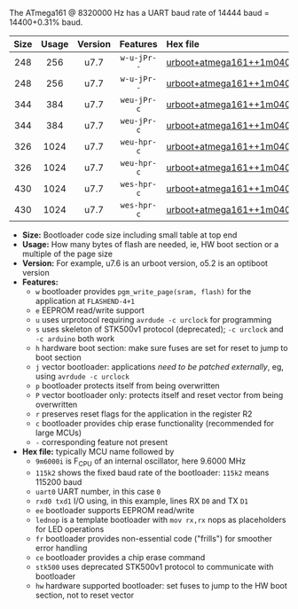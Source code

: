 The ATmega161 @ 8320000 Hz has a UART baud rate of 14444 baud = 14400+0.31% baud.

|Size|Usage|Version|Features|Hex file|
|:-:|:-:|:-:|:-:|:--|
|248|256|u7.7|`w-u-jPr--`|[urboot+atmega161++1m0400i++++1k8_uart0_rxd0_txd1_lednop_fr.hex](https://raw.githubusercontent.com/stefanrueger/urboot.hex/main/mcus/atmega161/internal_oscillator/fint++1m0400_Hz/br++++1k8_bps/urboot+atmega161++1m0400i++++1k8_uart0_rxd0_txd1_lednop_fr.hex)|
|248|256|u7.7|`w-u-jPr--`|[urboot+atmega161++1m0400i++++1k8_uart1_rxb2_txb3_lednop_fr.hex](https://raw.githubusercontent.com/stefanrueger/urboot.hex/main/mcus/atmega161/internal_oscillator/fint++1m0400_Hz/br++++1k8_bps/urboot+atmega161++1m0400i++++1k8_uart1_rxb2_txb3_lednop_fr.hex)|
|344|384|u7.7|`weu-jPr-c`|[urboot+atmega161++1m0400i++++1k8_uart0_rxd0_txd1_ee_lednop_fr_ce.hex](https://raw.githubusercontent.com/stefanrueger/urboot.hex/main/mcus/atmega161/internal_oscillator/fint++1m0400_Hz/br++++1k8_bps/urboot+atmega161++1m0400i++++1k8_uart0_rxd0_txd1_ee_lednop_fr_ce.hex)|
|344|384|u7.7|`weu-jPr-c`|[urboot+atmega161++1m0400i++++1k8_uart1_rxb2_txb3_ee_lednop_fr_ce.hex](https://raw.githubusercontent.com/stefanrueger/urboot.hex/main/mcus/atmega161/internal_oscillator/fint++1m0400_Hz/br++++1k8_bps/urboot+atmega161++1m0400i++++1k8_uart1_rxb2_txb3_ee_lednop_fr_ce.hex)|
|326|1024|u7.7|`weu-hpr-c`|[urboot+atmega161++1m0400i++++1k8_uart0_rxd0_txd1_ee_lednop_fr_ce_hw.hex](https://raw.githubusercontent.com/stefanrueger/urboot.hex/main/mcus/atmega161/internal_oscillator/fint++1m0400_Hz/br++++1k8_bps/urboot+atmega161++1m0400i++++1k8_uart0_rxd0_txd1_ee_lednop_fr_ce_hw.hex)|
|326|1024|u7.7|`weu-hpr-c`|[urboot+atmega161++1m0400i++++1k8_uart1_rxb2_txb3_ee_lednop_fr_ce_hw.hex](https://raw.githubusercontent.com/stefanrueger/urboot.hex/main/mcus/atmega161/internal_oscillator/fint++1m0400_Hz/br++++1k8_bps/urboot+atmega161++1m0400i++++1k8_uart1_rxb2_txb3_ee_lednop_fr_ce_hw.hex)|
|430|1024|u7.7|`wes-hpr-c`|[urboot+atmega161++1m0400i++++1k8_uart0_rxd0_txd1_ee_lednop_fr_ce_stk500_hw.hex](https://raw.githubusercontent.com/stefanrueger/urboot.hex/main/mcus/atmega161/internal_oscillator/fint++1m0400_Hz/br++++1k8_bps/urboot+atmega161++1m0400i++++1k8_uart0_rxd0_txd1_ee_lednop_fr_ce_stk500_hw.hex)|
|430|1024|u7.7|`wes-hpr-c`|[urboot+atmega161++1m0400i++++1k8_uart1_rxb2_txb3_ee_lednop_fr_ce_stk500_hw.hex](https://raw.githubusercontent.com/stefanrueger/urboot.hex/main/mcus/atmega161/internal_oscillator/fint++1m0400_Hz/br++++1k8_bps/urboot+atmega161++1m0400i++++1k8_uart1_rxb2_txb3_ee_lednop_fr_ce_stk500_hw.hex)|

- **Size:** Bootloader code size including small table at top end
- **Usage:** How many bytes of flash are needed, ie, HW boot section or a multiple of the page size
- **Version:** For example, u7.6 is an urboot version, o5.2 is an optiboot version
- **Features:**
  + `w` bootloader provides `pgm_write_page(sram, flash)` for the application at `FLASHEND-4+1`
  + `e` EEPROM read/write support
  + `u` uses urprotocol requiring `avrdude -c urclock` for programming
  + `s` uses skeleton of STK500v1 protocol (deprecated); `-c urclock` and `-c arduino` both work
  + `h` hardware boot section: make sure fuses are set for reset to jump to boot section
  + `j` vector bootloader: applications *need to be patched externally*, eg, using `avrdude -c urclock`
  + `p` bootloader protects itself from being overwritten
  + `P` vector bootloader only: protects itself and reset vector from being overwritten
  + `r` preserves reset flags for the application in the register R2
  + `c` bootloader provides chip erase functionality (recommended for large MCUs)
  + `-` corresponding feature not present
- **Hex file:** typically MCU name followed by
  + `9m6000i` is F<sub>CPU</sub> of an internal oscillator, here 9.6000 MHz
  + `115k2` shows the fixed baud rate of the bootloader: `115k2` means 115200 baud
  + `uart0` UART number, in this case `0`
  + `rxd0 txd1` I/O using, in this example, lines RX `D0` and TX `D1`
  + `ee` bootloader supports EEPROM read/write
  + `lednop` is a template bootloader with `mov rx,rx` nops as placeholders for LED operations
  + `fr` bootloader provides non-essential code ("frills") for smoother error handling
  + `ce` bootloader provides a chip erase command
  + `stk500` uses deprecated STK500v1 protocol to communicate with bootloader
  + `hw` hardware supported bootloader: set fuses to jump to the HW boot section, not to reset vector
